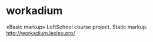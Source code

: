 # workadium
«Basic markup» LoftSchool course project. Static markup.   
http://workadium.lexleo.pro/
